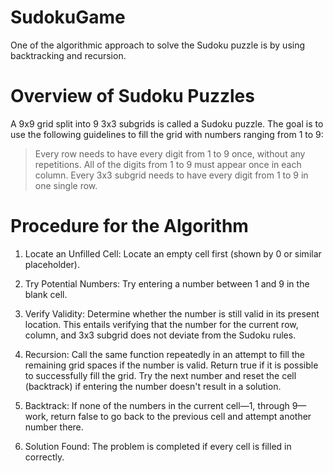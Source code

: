 # SudokuGame
One of the algorithmic approach to solve the Sudoku puzzle is by using backtracking and recursion.
# Overview of Sudoku Puzzles
A 9x9 grid split into 9 3x3 subgrids is called a Sudoku puzzle. The goal is to use the following guidelines to fill the grid with numbers ranging from 1 to 9:

   > Every row needs to have every digit from 1 to 9 once, without any repetitions.
   > All of the digits from 1 to 9 must appear once in each column.
   > Every 3x3 subgrid needs to have every digit from 1 to 9 in one single row.
# Procedure for the Algorithm
1. Locate an Unfilled Cell: Locate an empty cell first (shown by 0 or similar placeholder).

2. Try Potential Numbers: Try entering a number between 1 and 9 in the blank cell.

3. Verify Validity: Determine whether the number is still valid in its present location. This entails verifying that the number for the current row, column, and 3x3 subgrid does not deviate from the Sudoku rules.

4. Recursion: Call the same function repeatedly in an attempt to fill the remaining grid spaces if the number is valid.
Return true if it is possible to successfully fill the grid.
Try the next number and reset the cell (backtrack) if entering the number doesn't result in a solution.

5. Backtrack: If none of the numbers in the current cell—1, through 9—work, return false to go back to the previous cell and attempt another number there.

6. Solution Found: The problem is completed if every cell is filled in correctly.

